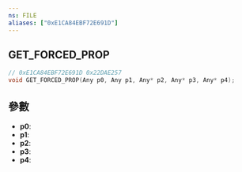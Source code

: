 ```yaml
---
ns: FILE
aliases: ["0xE1CA84EBF72E691D"]
---
```

## GET_FORCED_PROP

```c
// 0xE1CA84EBF72E691D 0x22DAE257
void GET_FORCED_PROP(Any p0, Any p1, Any* p2, Any* p3, Any* p4);
```

## 參數
* **p0**: 
* **p1**: 
* **p2**: 
* **p3**: 
* **p4**: 


